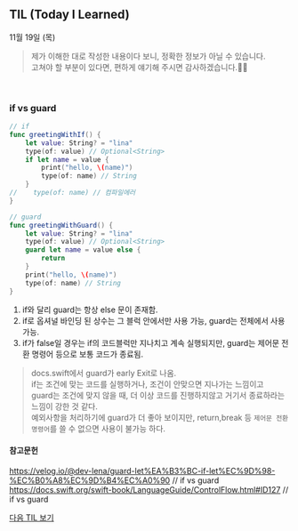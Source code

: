 ## TIL (Today I Learned)
11월 19일 (목)
> 제가 이해한 대로 작성한 내용이다 보니, 정확한 정보가 아닐 수 있습니다.   
고쳐야 할 부분이 있다면, 편하게 얘기해 주시면 감사하겠습니다.🙏🏻

<br/>

### if vs guard
```swift 
// if
func greetingWithIf() {
    let value: String? = "lina"
    type(of: value) // Optional<String>
    if let name = value {
        print("hello, \(name)")
        type(of: name) // String
    }
//    type(of: name) // 컴파일에러
}

// guard
func greetingWithGuard() {
    let value: String? = "lina"
    type(of: value) // Optional<String>
    guard let name = value else {
        return
    }
    print("hello, \(name)")
    type(of: name) // String
}
```
1. if와 달리 guard는 항상 else 문이 존재함.  
2. if로 옵셔널 바인딩 된 상수는 그 블럭 안에서만 사용 가능, guard는 전체에서 사용 가능.  
3. if가 false일 경우는 if의 코드블럭만 지나치고 계속 실행되지만, guard는 제어문 전환 명령어 등으로 보통 코드가 종료됨. 
> docs.swift에서 guard가 early Exit로 나옴.  
if는 조건에 맞는 코드를 실행하거나, 조건이 안맞으면 지나가는 느낌이고  
guard는 조건에 맞지 않을 때, 더 이상 코드를 진행하지않고 거기서 종료하라는 느낌이 강한 것 같다.  
예외사항을 처리하기에 guard가 더 좋아 보이지만, return,break 등 `제어문 전환 명령어`를 쓸 수 없으면 사용이 불가능 하다.  

#### 참고문헌
https://velog.io/@dev-lena/guard-let%EA%B3%BC-if-let%EC%9D%98-%EC%B0%A8%EC%9D%B4%EC%A0%90 // if vs guard
https://docs.swift.org/swift-book/LanguageGuide/ControlFlow.html#ID127 // if vs guard  


[다음 TIL 보기](https://github.com/lina0322/yagom_iOS_camp/blob/main/TIL/2020_11/2020_11_23.md)
